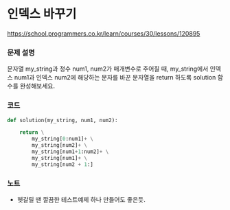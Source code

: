 # 인덱스 바꾸기
https://school.programmers.co.kr/learn/courses/30/lessons/120895

### 문제 설명
문자열 my_string과 정수 num1, num2가 매개변수로 주어질 때, my_string에서 인덱스 num1과 인덱스 num2에 해당하는 문자를 바꾼 문자열을 return 하도록 solution 함수를 완성해보세요.

### 코드
```python
def solution(my_string, num1, num2):

    return \
        my_string[0:num1]+ \
        my_string[num2]+ \
        my_string[num1+1:num2]+ \
        my_string[num1]+ \
        my_string[num2 + 1:]

```

### 노트
- 헷갈릴 땐 깔끔한 테스트예제 하나 만들어도 좋은듯.